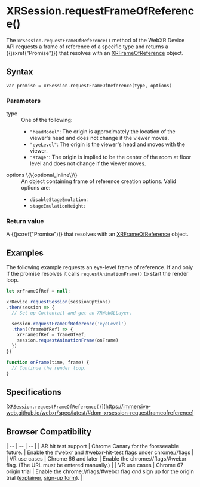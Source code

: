 # XRSession.requestFrameOfReference()

The `xrSession.requestFrameOfReference()` method of the WebXR Device API requests a frame of reference of a specific type and returns a \{\{jsxref("Promise")\}\} that resolves with an <a href="xrframeofreference.md">XRFrameOfReference</a> object.

## Syntax

```
var promise = xrSession.requestFrameOfReference(type, options)
```

### Parameters

<dl>
  <dt>type</dt>
  <dd>One of the following:
    <ul>
      <li><code>"headModel"</code>: The origin is approximately the location of the viewer's head and does not change if the viewer moves.</li>
      <li><code>"eyeLevel"</code>: The origin is the viewer's head and moves with the viewer.</li>
      <li><code>"stage"</code>: The origin is implied to be the center of the room at floor level and does not change if the viewer moves.</li>
    </ul>
  </dd>
  <dt>options \{\{optional_inline\}\}</dt>
  <dd>An object containing frame of reference creation options. Valid options are:
    <ul>
      <li><code>disableStageEmulation</code>:</li>
      <li><code>stageEmulationHeight</code>:</li>
    </ul>
  </dd>
</dl>

### Return value

A \{\{jsxref("Promise")\}\} that resolves with an <a href="xrframeofreference.md">XRFrameOfReference</a> object.

## Examples

The following example requests an eye-level frame of reference. If and only if the promise resolves it calls `requestAnimationFrame()` to start the render loop.

```javascript
let xrFrameOfRef = null;

xrDevice.requestSession(sessionOptions)
.then(session => {
  // Set up Cottontail and get an XRWebGLLayer.

  session.requestFrameOfReference('eyeLevel')
  .then((frameOfRef) => {
    xrFrameOfRef = frameOfRef;
    session.requestAnimationFrame(onFrame)
  })
})

function onFrame(time, frame) {
  // Continue the render loop.
}
```

## Specifications

[`XRSession.requestFrameOfReference()`](https://immersive-web.github.io/webxr/spec/latest/#dom-xrsession-requestframeofreference]

  ## Browser Compatibility

  | -- | -- | -- |
  | AR hit test support | Chrome Canary for the foreseeable future. | Enable the #webxr and #webxr-hit-test flags under chrome://flags |
  | VR use cases | Chrome 66 and later | Enable the chrome://flags/#webxr flag. (The URL must be entered manually.) |
  | VR use cases | Chrome 67 origin trial | Enable the chrome://flags/#webxr flag *and* sign up for the origin trial ([explainer](https://github.com/GoogleChrome/OriginTrials/blob/gh-pages/developer-guide.md), [sign-up form](http://bit.ly/OriginTrialSignup)). |
